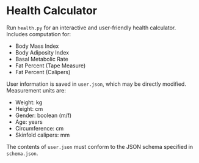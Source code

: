 # Health Calculator

Run `health.py` for an interactive and user-friendly health calculator. Includes computation for:

- Body Mass Index
- Body Adiposity Index
- Basal Metabolic Rate
- Fat Percent (Tape Measure)
- Fat Percent (Calipers)

User information is saved in `user.json`, which may be directly modified. Measurement units are:

- Weight: kg
- Height: cm
- Gender: boolean (m/f)
- Age: years
- Circumference: cm
- Skinfold calipers: mm

The contents of `user.json` must conform to the JSON schema specified in `schema.json`.
